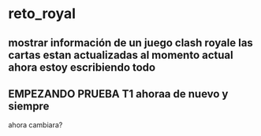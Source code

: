 # reto_royal
mostrar información de un juego clash royale
las cartas estan actualizadas al momento actual
ahora estoy escribiendo todo
---
EMPEZANDO PRUEBA T1
ahoraa de nuevo y siempre
----
ahora cambiara?
